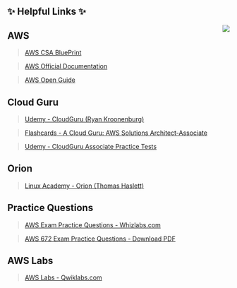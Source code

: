 ## :sparkles: Helpful Links :sparkles:

<img align="right"  src="https://github.com/Girish400/AWS/blob/master/AWS%20Logo.png">

## AWS 

>[AWS CSA BluePrint](http://awstrainingandcertification.s3.amazonaws.com/production/AWS_certified_solutions_architect_associate_blueprint.pdf)

>[AWS Official Documentation](https://aws.amazon.com/documentation/)

>[AWS Open Guide](https://github.com/open-guides/og-aws)

## Cloud Guru

>[Udemy - CloudGuru (Ryan Kroonenburg)](https://www.udemy.com/aws-certified-solutions-architect-associate/learn/v4/content)

>[Flashcards - A Cloud Guru: AWS Solutions Architect-Associate](https://www.brainscape.com/packs/a-cloud-guru-aws-solutions-architect-associate-exam-8796087)

>[Udemy - CloudGuru Associate Practice Tests](https://www.udemy.com/aws-certified-solutions-architect-associate-practice-tests/learn/v4/content)

## Orion

>[Linux Academy - Orion (Thomas Haslett) ](http://bit.ly/2nB2gRi)


## Practice Questions

>[AWS Exam Practice Questions - Whizlabs.com](https://www.whizlabs.com/)

>[AWS 672 Exam Practice Questions - Download PDF](https://github.com/Girish400/AWS/blob/master/AWS/AWS%20MD%20files/hello.pdf)


## AWS Labs

>[AWS Labs - Qwiklabs.com](https://qwiklabs.com/catalog?cloud=AWS)


##


